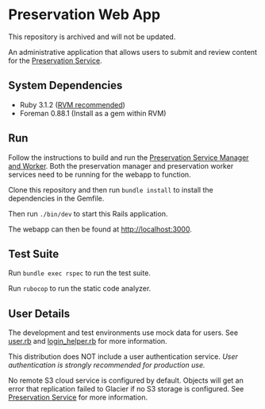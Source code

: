 # Preservation Web App
This repository is archived and will not be updated.

An administrative application that allows users to submit and review content for the [Preservation Service](https://github.com/UW-Madison-Library/preservation-service).

## System Dependencies
* Ruby 3.1.2 ([RVM recommended](https://rvm.io/))
* Foreman 0.88.1 (Install as a gem within RVM)

## Run
Follow the instructions to build and run the [Preservation Service Manager and Worker](https://github.com/UW-Madison-Library/preservation-service?tab=readme-ov-file#build). Both the preservation manager and preservation worker services need to be running for the webapp to function.

Clone this repository and then run `bundle install` to install the dependencies in the Gemfile.

Then run `./bin/dev` to start this Rails application.

The webapp can then be found at <http://localhost:3000>.

## Test Suite
Run `bundle exec rspec` to run the test suite.

Run `rubocop` to run the static code analyzer.

## User Details
The development and test environments use mock data for users. See [user.rb](app/models/user.rb) and [login_helper.rb](spec/support/login_helper.rb) for more information.

This distribution does NOT include a user authentication service. *User authentication is strongly recommended for production use.*

No remote S3 cloud service is configured by default.  Objects will get an error that replication failed to Glacier if no S3 storage is configured.  See [Preservation Service](https://github.com/UW-Madison-Library/preservation-service) for more information.
